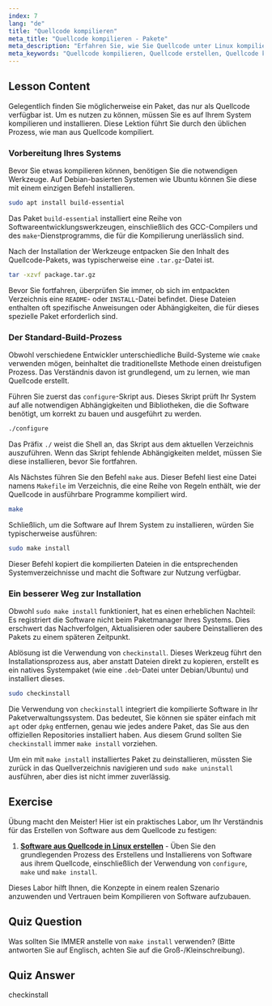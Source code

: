 ```yaml
---
index: 7
lang: "de"
title: "Quellcode kompilieren"
meta_title: "Quellcode kompilieren - Pakete"
meta_description: "Erfahren Sie, wie Sie Quellcode unter Linux kompilieren. Diese Anleitung behandelt die wesentlichen Schritte zum Erstellen von Quellcode mit configure, make und dem empfohlenen checkinstall-Befehl für eine saubere Paketverwaltung."
meta_keywords: "Quellcode kompilieren, Quellcode erstellen, Quellcode kompilieren, make install, checkinstall, Linux kompilieren, build-essential, configure Skript, makefile, Linux Tutorial"
---
```


## Lesson Content

Gelegentlich finden Sie möglicherweise ein Paket, das nur als Quellcode verfügbar ist. Um es nutzen zu können, müssen Sie es auf Ihrem System kompilieren und installieren. Diese Lektion führt Sie durch den üblichen Prozess, wie man aus Quellcode kompiliert.

### Vorbereitung Ihres Systems

Bevor Sie etwas kompilieren können, benötigen Sie die notwendigen Werkzeuge. Auf Debian-basierten Systemen wie Ubuntu können Sie diese mit einem einzigen Befehl installieren.

```bash
sudo apt install build-essential
```

Das Paket `build-essential` installiert eine Reihe von Softwareentwicklungswerkzeugen, einschließlich des GCC-Compilers und des `make`-Dienstprogramms, die für die Kompilierung unerlässlich sind.

Nach der Installation der Werkzeuge entpacken Sie den Inhalt des Quellcode-Pakets, was typischerweise eine `.tar.gz`-Datei ist.

```bash
tar -xzvf package.tar.gz
```

Bevor Sie fortfahren, überprüfen Sie immer, ob sich im entpackten Verzeichnis eine `README`- oder `INSTALL`-Datei befindet. Diese Dateien enthalten oft spezifische Anweisungen oder Abhängigkeiten, die für dieses spezielle Paket erforderlich sind.

### Der Standard-Build-Prozess

Obwohl verschiedene Entwickler unterschiedliche Build-Systeme wie `cmake` verwenden mögen, beinhaltet die traditionellste Methode einen dreistufigen Prozess. Das Verständnis davon ist grundlegend, um zu lernen, wie man Quellcode erstellt.

Führen Sie zuerst das `configure`-Skript aus. Dieses Skript prüft Ihr System auf alle notwendigen Abhängigkeiten und Bibliotheken, die die Software benötigt, um korrekt zu bauen und ausgeführt zu werden.

```bash
./configure
```

Das Präfix `./` weist die Shell an, das Skript aus dem aktuellen Verzeichnis auszuführen. Wenn das Skript fehlende Abhängigkeiten meldet, müssen Sie diese installieren, bevor Sie fortfahren.

Als Nächstes führen Sie den Befehl `make` aus. Dieser Befehl liest eine Datei namens `Makefile` im Verzeichnis, die eine Reihe von Regeln enthält, wie der Quellcode in ausführbare Programme kompiliert wird.

```bash
make
```

Schließlich, um die Software auf Ihrem System zu installieren, würden Sie typischerweise ausführen:

```bash
sudo make install
```

Dieser Befehl kopiert die kompilierten Dateien in die entsprechenden Systemverzeichnisse und macht die Software zur Nutzung verfügbar.

### Ein besserer Weg zur Installation

Obwohl `sudo make install` funktioniert, hat es einen erheblichen Nachteil: Es registriert die Software nicht beim Paketmanager Ihres Systems. Dies erschwert das Nachverfolgen, Aktualisieren oder saubere Deinstallieren des Pakets zu einem späteren Zeitpunkt.

Ablösung ist die Verwendung von `checkinstall`. Dieses Werkzeug führt den Installationsprozess aus, aber anstatt Dateien direkt zu kopieren, erstellt es ein natives Systempaket (wie eine `.deb`-Datei unter Debian/Ubuntu) und installiert dieses.

```bash
sudo checkinstall
```

Die Verwendung von `checkinstall` integriert die kompilierte Software in Ihr Paketverwaltungssystem. Das bedeutet, Sie können sie später einfach mit `apt` oder `dpkg` entfernen, genau wie jedes andere Paket, das Sie aus den offiziellen Repositories installiert haben. Aus diesem Grund sollten Sie `checkinstall` immer `make install` vorziehen.

Um ein mit `make install` installiertes Paket zu deinstallieren, müssten Sie zurück in das Quellverzeichnis navigieren und `sudo make uninstall` ausführen, aber dies ist nicht immer zuverlässig.

## Exercise

Übung macht den Meister! Hier ist ein praktisches Labor, um Ihr Verständnis für das Erstellen von Software aus dem Quellcode zu festigen:

1. **[Software aus Quellcode in Linux erstellen](https://labex.io/de/labs/comptia-build-software-from-source-code-in-linux-590853)** - Üben Sie den grundlegenden Prozess des Erstellens und Installierens von Software aus ihrem Quellcode, einschließlich der Verwendung von `configure`, `make` und `make install`.

Dieses Labor hilft Ihnen, die Konzepte in einem realen Szenario anzuwenden und Vertrauen beim Kompilieren von Software aufzubauen.

## Quiz Question

Was sollten Sie IMMER anstelle von `make install` verwenden? (Bitte antworten Sie auf Englisch, achten Sie auf die Groß-/Kleinschreibung).

## Quiz Answer

checkinstall
